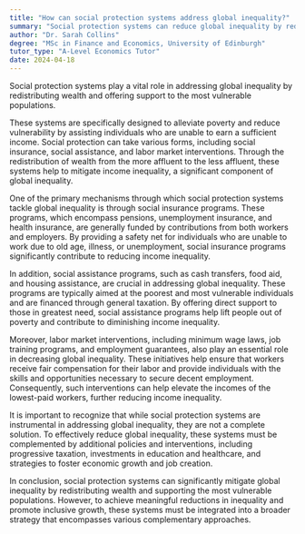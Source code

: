 ```yaml
---
title: "How can social protection systems address global inequality?"
summary: "Social protection systems can reduce global inequality by redistributing wealth and offering essential support to vulnerable populations, thereby promoting social welfare and economic stability."
author: "Dr. Sarah Collins"
degree: "MSc in Finance and Economics, University of Edinburgh"
tutor_type: "A-Level Economics Tutor"
date: 2024-04-18
---
```


Social protection systems play a vital role in addressing global inequality by redistributing wealth and offering support to the most vulnerable populations.

These systems are specifically designed to alleviate poverty and reduce vulnerability by assisting individuals who are unable to earn a sufficient income. Social protection can take various forms, including social insurance, social assistance, and labor market interventions. Through the redistribution of wealth from the more affluent to the less affluent, these systems help to mitigate income inequality, a significant component of global inequality.

One of the primary mechanisms through which social protection systems tackle global inequality is through social insurance programs. These programs, which encompass pensions, unemployment insurance, and health insurance, are generally funded by contributions from both workers and employers. By providing a safety net for individuals who are unable to work due to old age, illness, or unemployment, social insurance programs significantly contribute to reducing income inequality.

In addition, social assistance programs, such as cash transfers, food aid, and housing assistance, are crucial in addressing global inequality. These programs are typically aimed at the poorest and most vulnerable individuals and are financed through general taxation. By offering direct support to those in greatest need, social assistance programs help lift people out of poverty and contribute to diminishing income inequality.

Moreover, labor market interventions, including minimum wage laws, job training programs, and employment guarantees, also play an essential role in decreasing global inequality. These initiatives help ensure that workers receive fair compensation for their labor and provide individuals with the skills and opportunities necessary to secure decent employment. Consequently, such interventions can help elevate the incomes of the lowest-paid workers, further reducing income inequality.

It is important to recognize that while social protection systems are instrumental in addressing global inequality, they are not a complete solution. To effectively reduce global inequality, these systems must be complemented by additional policies and interventions, including progressive taxation, investments in education and healthcare, and strategies to foster economic growth and job creation.

In conclusion, social protection systems can significantly mitigate global inequality by redistributing wealth and supporting the most vulnerable populations. However, to achieve meaningful reductions in inequality and promote inclusive growth, these systems must be integrated into a broader strategy that encompasses various complementary approaches.
    